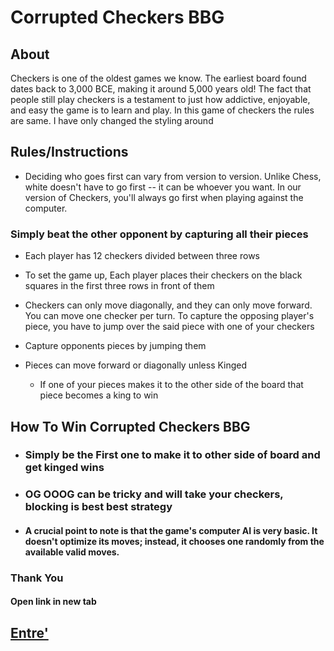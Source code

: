 # Corrupted Checkers BBG

## About
Checkers is one of the oldest games we know. The earliest board found dates back to 3,000 BCE, making it around 5,000 years old! The fact that people still play checkers is a testament to just how addictive, enjoyable, and easy the game is to learn and play. In this game of checkers the rules are same. I have only changed the styling around

## Rules/Instructions  

- Deciding who goes first can vary from version to version. Unlike Chess, white doesn't have to go first -- it can be whoever you want. In our version of Checkers, you'll always go first when playing against the computer.

### Simply beat the other opponent by capturing all their pieces

-  Each player has 12 checkers divided between three rows 
  
-  To set the game up, Each player places their checkers on the black squares in the first three rows in   front of them
  
-  Checkers can only move diagonally, and they can only move forward. You can move one checker per turn. To capture the opposing player's piece, you have to jump over the said piece with one of your checkers

- Capture opponents pieces by jumping them
  
- Pieces can move forward or diagonally unless Kinged
  - If one of your pieces makes it to the other side of the board that piece becomes a king to win
  
## How To Win Corrupted Checkers BBG

- ### Simply be the First one to make it to other side of board and get kinged wins
- ### OG OOOG can be tricky and will take your checkers, blocking is best best strategy
- #### A crucial point to note is that the game's computer AI is very basic. It doesn't optimize its moves; instead, it chooses one randomly from the available valid moves.  

### Thank You
#### Open link in new tab
## [Entre'](https://roguione.github.io/JS-Game-Proj/main.html)


